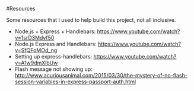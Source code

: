 
#Resources

Some resources that I used to help build this project, not all inclusive.

+ Node.js + Express + Handlebars: https://www.youtube.com/watch?v=1srD3Mdvf50
+ Node.js Express and Handlebars: https://www.youtube.com/watch?v=SfQFoMOd_ng
+ Setting up express-handlebars: https://www.youtube.com/watch?v=A1w9dmXlbUw
+ Flash message not showing up: http://www.acuriousanimal.com/2015/03/30/the-mystery-of-no-flash-session-variables-in-express-passport-auth.html